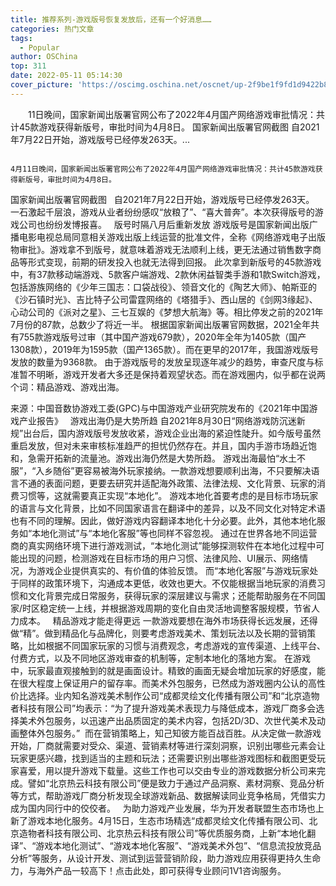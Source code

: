 ```yaml
---
title: 推荐系列-游戏版号恢复发放后，还有一个好消息……
categories: 热门文章
tags:
  - Popular
author: OSChina
top: 311
date: 2022-05-11 05:14:30
cover_picture: 'https://oscimg.oschina.net/oscnet/up-2f9be1f9fd1d9422b8a84ea93fc57b4c589.png'
---
```


&emsp;&emsp;11日晚间，国家新闻出版署官网公布了2022年4月国产网络游戏审批情况：共计45款游戏获得新版号，审批时间为4月8日。 国家新闻出版署官网截图 自2021年7月22日开始，游戏版号已经停发263天。...
<!-- more -->

                                                                                                                                                                                        4月11日晚间，国家新闻出版署官网公布了2022年4月国产网络游戏审批情况：共计45款游戏获得新版号，审批时间为4月8日。 
 
国家新闻出版署官网截图 
  
自2021年7月22日开始，游戏版号已经停发263天。 
一石激起千层浪，游戏从业者纷纷感叹“放粮了”、“喜大普奔”。本次获得版号的游戏公司也纷纷发博报喜。 
  
版号时隔八月后重新发放 
游戏版号是国家新闻出版广播电影电视总局同意相关游戏出版上线运营的批准文件，全称《网络游戏电子出版物审批》。游戏拿不到版号，就意味着游戏无法顺利上线，更无法通过销售数字商品等形式变现，前期的研发投入也就无法得到回报。 
此次拿到新版号的45款游戏中，有37款移动端游戏、5款客户端游戏、2款休闲益智类手游和1款Switch游戏，包括游族网络的《少年三国志：口袋战役》、领音文化的《陶艺大师》、帕斯亚的《沙石镇时光》、吉比特子公司雷霆网络的《塔猎手》、西山居的《剑网3缘起》、心动公司的《派对之星》、三七互娱的《梦想大航海》等。相比停发之前的2021年7月份的87款，总数少了将近一半。 
根据国家新闻出版署官网数据，2021全年共有755款游戏版号过审（其中国产游戏679款），2020年全年为1405款（国产1308款），2019年为1595款（国产1365款）。而在更早的2017年，我国游戏版号发放的数量为9368款。 
由于游戏版号的发放呈现逐年减少的趋势，审查尺度与标准暂不明晰，游戏开发者大多还是保持着观望状态。而在游戏圈内，似乎都在说两个词：精品游戏、游戏出海。 
 
来源：中国音数协游戏工委(GPC)与中国游戏产业研究院发布的《2021年中国游戏产业报告》 
  
游戏出海仍是大势所趋 
自2021年8月30日“网络游戏防沉迷新规”出台后，国内游戏版号发放收紧，游戏企业出海的紧迫性陡升。如今版号虽然重启发放，但对未来审核标准趋严的担忧仍然存在。并且，国内手游市场趋近饱和，急需开拓新的流量池。游戏出海仍然是大势所趋。 
游戏出海最怕“水土不服”，“入乡随俗”更容易被海外玩家接纳。一款游戏想要顺利出海，不只要解决语言不通的表面问题，更要去研究并适配海外政策、法律法规、文化背景、玩家的消费习惯等，这就需要真正实现“本地化”。 
游戏本地化首要考虑的是目标市场玩家的语言与文化背景，比如不同国家语言在翻译中的差异，以及不同文化对特定术语也有不同的理解。因此，做好游戏内容翻译本地化十分必要。此外，其他本地化服务如“本地化测试”与“本地化客服”等也同样不容忽视。 
通过在世界各地不同运营商的真实网络环境下进行游戏测试，“本地化测试”能够探测软件在本地化过程中可能出现的问题，检测游戏在目标市场的用户习惯、法律风险、UI展示、网络情况，为游戏企业提供真实的、有价值的体验反馈。 
而“本地化客服”与游戏玩家处于同样的政策环境下，沟通成本更低，收效也更大。不仅能根据当地玩家的消费习惯和文化背景完成日常服务，获得玩家的深层建议与需求；还能帮助服务在不同国家/时区稳定统一上线，并根据游戏周期的变化自由灵活地调整客服规模，节省人力成本。 
  
精品游戏才能走得更远 
一款游戏要想在海外市场获得长远发展，还得做“精”。做到精品化与品牌化，则要考虑游戏美术、策划玩法以及长期的营销策略，比如根据不同国家玩家的习惯与消费观念，考虑游戏的宣传渠道、上线平台、付费方式，以及不同地区游戏审查的机制等，定制本地化的落地方案。 
在游戏中，玩家最直观接触到的就是画面设计。精致的画面无疑会增加玩家的好感度，能在很大程度上保证用户的留存率。而美术外包服务，已然成为游戏圈内公认的高性价比选择。业内知名游戏美术制作公司“成都灵绘文化传播有限公司”和“北京造物者科技有限公司”均表示：“为了提升游戏美术表现力与降低成本，游戏厂商多会选择美术外包服务，以迅速产出品质固定的美术内容，包括2D/3D、次世代美术及动画整体外包服务。”  
而在营销策略上，知己知彼方能百战百胜。从决定做一款游戏开始，厂商就需要对受众、渠道、营销素材等进行深刻洞察，识别出哪些元素会让玩家更感兴趣，找到适当的主题和玩法；还需要识别出哪些游戏图标和截图更受玩家喜爱，用以提升游戏下载量。这些工作也可以交由专业的游戏数据分析公司来完成。譬如“北京热云科技有限公司”便是致力于通过产品洞察、素材洞察、竞品分析等方式，帮助游戏厂商分析发现全球游戏新品、数据解读同业竞争格局，凭借实力成为国内同行中的佼佼者。 
  
为助力游戏产业发展，华为开发者联盟生态市场也上新了游戏本地化服务。4月15日，生态市场精选“成都灵绘文化传播有限公司、北京造物者科技有限公司、北京热云科技有限公司”等优质服务商，上新“本地化翻译”、“游戏本地化测试”、“游戏本地化客服”、“游戏美术外包”、“信息流投放竞品分析”等服务，从设计开发、测试到运营营销阶段，助力游戏应用获得更持久生命力，与海外产品一较高下！点击此处，即可获得专业顾问1V1咨询服务。
                                        